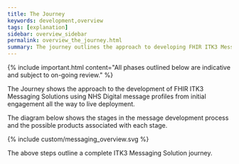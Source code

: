 ```yaml
---
title: The Journey
keywords: development,overview
tags: [explanation]
sidebar: overview_sidebar
permalink: overview_the_journey.html
summary: The journey outlines the approach to developing FHIR ITK3 Messaging Solutions and the journey taken to define and mature the ITK3 Messaging Solution.
---
```


{% include important.html content="All phases outlined below are indicative and subject to on-going review." %}

The Journey shows the approach to the development of FHIR ITK3 Messaging Solutions using NHS Digital message profiles from initial engagement all the way to live deployment.

The diagram below shows the stages in the message development process and the possible products associated with each stage.

{% include custom/messaging_overview.svg %}

The above steps outline a complete ITK3 Messaging Solution journey.
